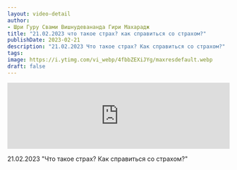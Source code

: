 ```yaml
---
layout: video-detail
author:
- Шри Гуру Свами Вишнудевананда Гири Махарадж
title: "21.02.2023 что такое страх? как справиться со страхом?"
publishDate: 2023-02-21
description: "21.02.2023 Что такое страх? Как справиться со страхом?"
tags: 
image: https://i.ytimg.com/vi_webp/4fbbZEXiJYg/maxresdefault.webp
draft: false
---
```


<iframe width="100%" src="https://www.youtube.com/embed/4fbbZEXiJYg" frameborder="0" allowfullscreen=""></iframe> 

 21.02.2023 "Что такое страх? Как справиться со страхом?"

  

 